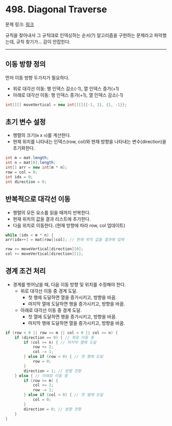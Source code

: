 # 498. Diagonal Traverse

문제 링크: [링크](https://leetcode.com/problems/diagonal-traverse/description/)

규칙을 찾아내서 그 규칙대로 인덱싱하는 순서(?) 알고리즘을 구현하는 문제라고 파악했는데, 규칙 찾기가... 감이 안잡힌다.

---

## 이동 방향 정의

먼저 이동 방향 두가지가 필요하다.

- 위로 대각선 이동: 행 인덱스 감소(-1), 열 인덱스 증가(+1)
- 아래로 대각선 이동: 행 인덱스 증가(+1), 열 인덱스 감소(-1)

```java
int[][] moveVertical = new int[][]{{-1, 1}, {1, -1}};
```

## 초기 변수 설정

- 행렬의 크기(`m` x `n`)를 계산한다.
- 현재 위치를 나타내는 인덱스(row, col)와 현재 방향을 나타내는 변수(direction)을 초기화한다.

```java
int m = mat.length;
int n = mat[0].length;
int[] arr = new int[m * n];
row = col = 0;
int idx = 0;
int direction = 0;
```

## 반복적으로 대각선 이동

- 행렬의 모든 요소를 읽을 때까지 반복한다.
- 현재 위치의 값을 결과 리스트에 추가한다.
- 다음 위치로 이동한다. (현재 방향에 따라 row, col 업데이트)

```java
while (idx < m * n) {
arr[idx++] = mat[row][col]; // 현재 위치 값을 결과에 입력

row += moveVertical[direction][0];
col += moveVertical[direction][1];
```

## 경계 조건 처리

- 경계를 벗어났을 때, 다음 이동 방향 및 위치를 수정해야 한다.
    - 위로 대각선 이동 중 경계 도달.
        - 첫 행에 도달하면 열을 증가시키고, 방향을 바꿈.
        - 마지막 열에 도달하면 행을 증가시키고, 방향을 바꿈.
    - 아래로 대각선 이동 중 경계 도달.
        - 첫 열에 도달하면 행을 증가시키고, 방향을 바꿈.
        - 마지막 행에 도달하면 열을 증가시키고, 방향을 바꿈.

```java
if (row < 0 || row >= m || col < 0 || col >= n) {
    if (direction == 0) { // 위로 이동 중
        if (col >= n) { // 마지막 열에 도달
            row += 2;
            col -= 1;
        } else if (row < 0) { // 첫 행에 도달
            row = 0;
        }
        direction = 1; // 방향 전환
    } else { // 아래로 이동 중
        if (row >= m) {
            col += 2;
            row -= 1;
        } else if (col < 0) { // 첫 열에 도달
            col = 0;
        }
        direction = 0; // 방향 전환
    }
}
```